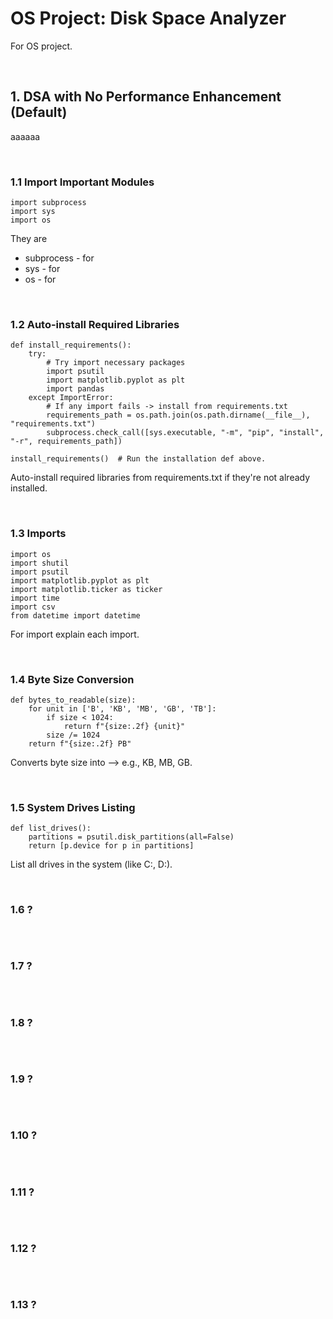 # OS Project: Disk Space Analyzer

For OS project.

<br>

## 1. DSA with No Performance Enhancement (Default)

aaaaaa

<br>

### 1.1 Import Important Modules

```
import subprocess
import sys
import os
```
They are
+ subprocess - for
+ sys - for
+ os - for

<br>

### 1.2 Auto-install Required Libraries

```
def install_requirements():
    try:
        # Try import necessary packages
        import psutil
        import matplotlib.pyplot as plt
        import pandas
    except ImportError:
        # If any import fails -> install from requirements.txt
        requirements_path = os.path.join(os.path.dirname(__file__), "requirements.txt")
        subprocess.check_call([sys.executable, "-m", "pip", "install", "-r", requirements_path])

install_requirements()  # Run the installation def above.
```
Auto-install required libraries from requirements.txt if they're not already installed.

<br>

### 1.3 Imports

```
import os
import shutil
import psutil
import matplotlib.pyplot as plt
import matplotlib.ticker as ticker
import time
import csv
from datetime import datetime
```
For import explain each import.

<br>

### 1.4 Byte Size Conversion

```
def bytes_to_readable(size):
    for unit in ['B', 'KB', 'MB', 'GB', 'TB']:
        if size < 1024:
            return f"{size:.2f} {unit}"
        size /= 1024
    return f"{size:.2f} PB"
```
Converts byte size into --> e.g., KB, MB, GB.

<br>

### 1.5 System Drives Listing

```
def list_drives():
    partitions = psutil.disk_partitions(all=False)
    return [p.device for p in partitions]
```
List all drives in the system (like C:\, D:\).

<br>

### 1.6 ?

```

```

<br>

### 1.7 ?

```

```

<br>

### 1.8 ?

```

```

<br>

### 1.9 ?

```

```

<br>

### 1.10 ?

```

```

<br>

### 1.11 ?

```

```

<br>

### 1.12 ?

```

```

<br>

### 1.13 ?

```

```


